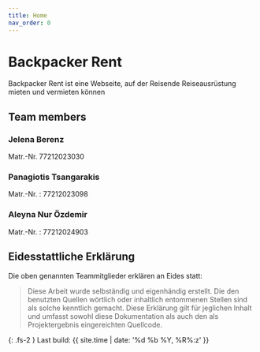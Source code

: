 ```yaml
---
title: Home
nav_order: 0
---
```



# Backpacker Rent

Backpacker Rent ist eine Webseite, auf der Reisende Reiseausrüstung mieten und vermieten können

## Team members

### Jelena Berenz

Matr.-Nr.
77212023030

### Panagiotis Tsangarakis

Matr.-Nr.
: 77212023098

### Aleyna Nur Özdemir

Matr.-Nr.
: 77212024903

## Eidesstattliche Erklärung

Die oben genannten Teammitglieder erklären an Eides statt:

> Diese Arbeit wurde selbständig und eigenhändig erstellt. Die den benutzten Quellen wörtlich oder inhaltlich entommenen Stellen sind als solche kenntlich gemacht. Diese Erklärung gilt für jeglichen Inhalt und umfasst sowohl diese Dokumentation als auch den als Projektergebnis eingereichten Quellcode.

{: .fs-2 }
Last build: {{ site.time | date: '%d %b %Y, %R%:z' }}